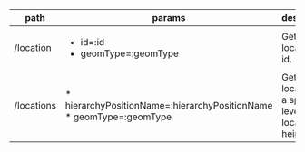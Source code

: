 
| path  |  params  | description  |
|---|---|---|
|  /location  |  <ul><li>id=:id</li> <li>geomType=:geomType</li>  |  Get a location by id.  |
|  /locations  |  * hierarchyPositionName=:hierarchyPositionName * geomType=:geomType  |  Get all locations at a specific level in the location heirarchy  |
